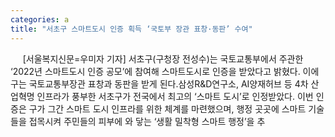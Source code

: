```yaml
---
categories: a
title: "서초구 스마트도시 인증 획득 ‘국토부 장관 표창·동판’ 수여"
---
```

&nbsp;&nbsp;&nbsp;&nbsp; [서울복지신문=우미자 기자] 서초구(구청장 전성수)는 국토교통부에서 주관한 ‘2022년 스마트도시 인증 공모’에 참여해 스마트도시로 인증을 받았다고 밝혔다. 이에 구는 국토교통부장관 표창과 동판을 받게 된다.삼성R&D연구소, AI양재허브 등 4차 산업혁명 인프라가 풍부한 서초구가 전국에서 최고의 ‘스마트 도시’로 인정받았다. 이번 인증은 구가 그간 스마트 도시 인프라를 위한 체계를 마련했으며, 행정 곳곳에 스마트 기술들을 접목시켜 주민들의 피부에 와 닿는 ‘생활 밀착형 스마트 행정’을 추